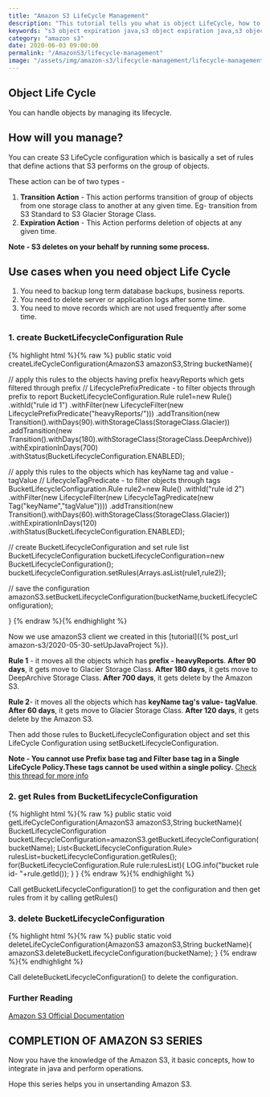 ```yaml
---
title: "Amazon S3 LifeCycle Management"
description: "This tutorial tells you what is object LifeCycle, how to manage objects, use cases when you need object life cycle and how to manage objects using java sdk."
keywords: "s3 object expiration java,s3 object expiration java,s3 object expiration java,set lifecycle policy,aws s3 lifecycle example,get-bucket-lifecycle-configuration,s3 object lifecycle java"
category: "amazon s3"
date: 2020-06-03 09:00:00
permalink: "/AmazonS3/lifecycle-management"
image: "/assets/img/amazon-s3/lifecycle-management/lifecycle-management.jpg"
---
```

## Object Life Cycle
You can handle objects by managing its lifecycle.
## How will you manage?
You can create S3 LifeCycle configuration which is basically a set of rules that define actions that S3 performs on the group of objects.

These action can be of two types -
1. **Transition Action** -
This action performs transition of group of objects from one storage class to another at any given time.
Eg- transition from S3 Standard to S3 Glacier Storage Class.
2. **Expiration Action** -
This Action performs deletion of objects at any given time.

**Note - S3 deletes on your behalf by running some process.**

## Use cases when you need object Life Cycle

1. You need to backup long term database backups, business reports.
2. You need to delete server or application logs after some time.
3. You need to move records which are not used frequently after some time.

### 1. create BucketLifecycleConfiguration Rule
{% highlight html %}{% raw %}
public static void createLifeCycleConfiguration(AmazonS3 amazonS3,String bucketName){

  // apply this rules to the objects having prefix heavyReports which gets filtered through prefix
  // LifecyclePrefixPredicate - to filter objects through prefix to report
  BucketLifecycleConfiguration.Rule rule1=new Rule()
      .withId("rule id 1")
      .withFilter(new LifecycleFilter(new LifecyclePrefixPredicate("heavyReports/")))
      .addTransition(new Transition().withDays(90).withStorageClass(StorageClass.Glacier))
      .addTransition(new Transition().withDays(180).withStorageClass(StorageClass.DeepArchive))
      .withExpirationInDays(700)
      .withStatus(BucketLifecycleConfiguration.ENABLED);


  // apply this rules to the objects which has keyName tag and value - tagValue
  // LifecycleTagPredicate - to filter objects through tags
  BucketLifecycleConfiguration.Rule rule2=new Rule()
      .withId("rule id 2")
      .withFilter(new LifecycleFilter(new LifecycleTagPredicate(new Tag("keyName","tagValue"))))
      .addTransition(new Transition().withDays(60).withStorageClass(StorageClass.Glacier))
      .withExpirationInDays(120)
      .withStatus(BucketLifecycleConfiguration.ENABLED);

  // create BucketLifecycleConfiguration and set rule list
  BucketLifecycleConfiguration bucketLifecycleConfiguration=new BucketLifecycleConfiguration();
  bucketLifecycleConfiguration.setRules(Arrays.asList(rule1,rule2));

  // save the configuration
  amazonS3.setBucketLifecycleConfiguration(bucketName,bucketLifecycleConfiguration);

}
{% endraw %}{% endhighlight %}

Now we use amazonS3 client we created in this [tutorial]({% post_url amazon-s3/2020-05-30-setUpJavaProject %}).

**Rule 1** - it moves all the objects which has **prefix - heavyReports**. **After 90 days**, it gets move to Glacier Storage Class. **After 180 days**, it gets move to DeepArchive Storage Class. **After 700 days**, it gets delete by the Amazon S3.

**Rule 2**- it moves all the objects which has **keyName tag's value- tagValue**. **After 60 days**, it gets move to Glacier Storage Class. **After 120 days**, it gets delete by the Amazon S3.

Then add those rules to BucketLifecycleConfiguration object and set this LifeCycle Configuration using setBucketLifecycleConfiguration.

**Note - You cannot use Prefix base tag and Filter base tag in a Single LifeCycle Policy.These tags cannot be used within a single policy.**
<a href="https://forums.aws.amazon.com/thread.jspa?threadID=266960">Check this thread for more info</a>

### 2. get Rules from BucketLifecycleConfiguration

{% highlight html %}{% raw %}
public static void getLifeCycleConfiguration(AmazonS3 amazonS3,String bucketName){
    BucketLifecycleConfiguration bucketLifecycleConfiguration=amazonS3.getBucketLifecycleConfiguration(bucketName);
    List<BucketLifecycleConfiguration.Rule> rulesList=bucketLifecycleConfiguration.getRules();
    for(BucketLifecycleConfiguration.Rule rule:rulesList){
      LOG.info("bucket rule id- "+rule.getId());
    }
  }
{% endraw %}{% endhighlight %}

Call getBucketLifecycleConfiguration() to get the configuration and then get rules from it by calling getRules()

### 3. delete BucketLifecycleConfiguration

{% highlight html %}{% raw %}
public static void deleteLifeCycleConfiguration(AmazonS3 amazonS3,String bucketName){
    amazonS3.deleteBucketLifecycleConfiguration(bucketName);
  }
{% endraw %}{% endhighlight %}

Call deleteBucketLifecycleConfiguration() to delete the configuration.

### Further Reading

<a href="https://docs.aws.amazon.com/s3/index.html">Amazon S3 Official Documentation</a>

## COMPLETION OF AMAZON S3 SERIES

Now you have the knowledge of the Amazon S3, it basic concepts, how to integrate in java and perform operations.

Hope this series helps you in unsertanding Amazon S3.
